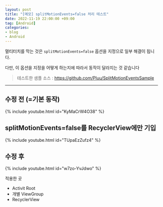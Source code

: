 ```yaml
---
layout: post
title: "[메모] splitMotionEvents=false 처리 테스트"
date: 2022-11-19 22:00:00 +09:00
tag: [Android]
categories:
- blog
- Android
---
```


<!--more-->

멀티터치를 막는 것은 `splitMotionEvents=false` 옵션을 지정으로 일부 해결이 됩니다.

다만, 이 옵션을 지정을 어떻게 하는지에 따라서 동작이 달라지는 것 같습니다

> 테스트한 샘플 소스 : https://github.com/Pluu/SplitMotionEventsSample

- - -

## 수정 전 (=기본 동작)

{% include youtube.html id="KyMaCrW4O38" %}

## splitMotionEvents=false를 RecyclerView에만 기입

{% include youtube.html id="TUpaEzZufz4" %}

## 수정 후

{% include youtube.html id="w7zo-YvJdwo" %}

적용한 곳

- Activit Root
- 개별 ViewGroup
- RecyclerView